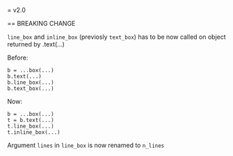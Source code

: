 
= v2.0

== BREAKING CHANGE

`line_box` and `inline_box` (previosly `text_box`) has to be now called on
object returned by .text(...)

Before:

```
b = ...box(...)
b.text(...)
b.line_box(...)
b.text_box(...)
```

Now:

```
b = ...box(...)
t = b.text(...)
t.line_box(...)
t.inline_box(...)
```

Argument `lines` in `line_box` is now renamed to `n_lines`
